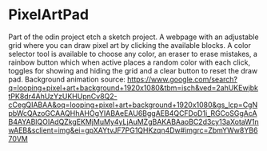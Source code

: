 # PixelArtPad
Part of the odin project etch a sketch project.
A webpage with an adjustable grid where you can draw pixel art by clicking the available blocks. A color selector tool is available to choose any color, an eraser to erase mistakes, a rainbow button which when active places a random color with each click, toggles for showing and hiding the grid and a clear button to reset the draw pad. Background animation source: https://www.google.com/search?q=looping+pixel+art+background+1920x1080&tbm=isch&ved=2ahUKEwjbktPK8dr4AhUzYzUKHUpnCv8Q2-cCegQIABAA&oq=looping+pixel+art+background+1920x1080&gs_lcp=CgNpbWcQAzoGCAAQHhAHOgYIABAeEAU6BggAEB4QCFDoD1i_RGCoSGgAcAB4AYABlQOIAdQZkgEKMjMuMy4yLjAuMZgBAKABAaoBC2d3cy13aXotaW1nwAEB&sclient=img&ei=gpXAYtvJF7PG1QHKzqn4Dw#imgrc=ZbmYWw8YB670VM
